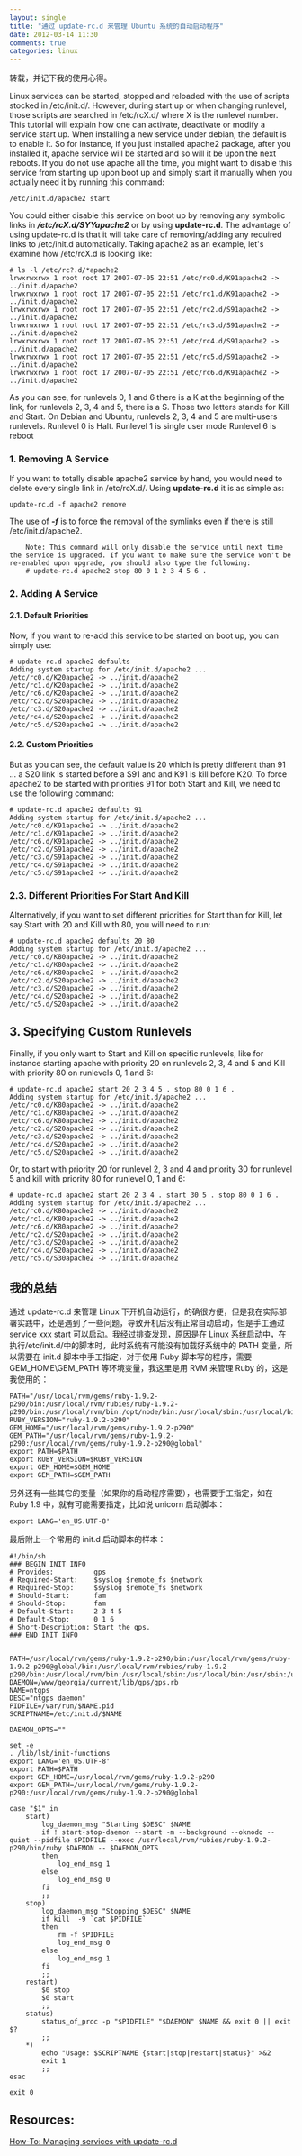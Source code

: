 ```yaml
---
layout: single
title: "通过 update-rc.d 来管理 Ubuntu 系统的自动启动程序"
date: 2012-03-14 11:30
comments: true
categories: linux
---
```

转载，并记下我的使用心得。


Linux services can be started, stopped and reloaded with the use of scripts stocked in /etc/init.d/.
However, during start up or when changing runlevel, those scripts are searched in /etc/rcX.d/ where X is the runlevel number.
This tutorial will explain how one can activate, deactivate or modify a service start up.
When installing a new service under debian, the default is to enable it. So for instance, if you just installed apache2 package, after you installed it, apache service will be started and so will it be upon the next reboots.
If you do not use apache all the time, you might want to disable this service from starting up upon boot up and simply start it manually when you actually need it by running this command:
```
/etc/init.d/apache2 start
```

You could either disable this service on boot up by removing any symbolic links in ***/etc/rcX.d/SYYapache2*** or by using __update-rc.d__.
The advantage of using update-rc.d is that it will take care of removing/adding any required links to /etc/init.d automatically.
Taking apache2 as an example, let's examine how /etc/rcX.d is looking like:

```
# ls -l /etc/rc?.d/*apache2
lrwxrwxrwx 1 root root 17 2007-07-05 22:51 /etc/rc0.d/K91apache2 -> ../init.d/apache2
lrwxrwxrwx 1 root root 17 2007-07-05 22:51 /etc/rc1.d/K91apache2 -> ../init.d/apache2
lrwxrwxrwx 1 root root 17 2007-07-05 22:51 /etc/rc2.d/S91apache2 -> ../init.d/apache2
lrwxrwxrwx 1 root root 17 2007-07-05 22:51 /etc/rc3.d/S91apache2 -> ../init.d/apache2
lrwxrwxrwx 1 root root 17 2007-07-05 22:51 /etc/rc4.d/S91apache2 -> ../init.d/apache2
lrwxrwxrwx 1 root root 17 2007-07-05 22:51 /etc/rc5.d/S91apache2 -> ../init.d/apache2
lrwxrwxrwx 1 root root 17 2007-07-05 22:51 /etc/rc6.d/K91apache2 -> ../init.d/apache2
```

As you can see, for runlevels 0, 1 and 6 there is a K at the beginning of the link, for runlevels 2, 3, 4 and 5, there is a S. Those two letters stands for Kill and Start.
On Debian and Ubuntu, runlevels 2, 3, 4 and 5 are multi-users runlevels.
Runlevel 0 is Halt.
Runlevel 1 is single user mode
Runlevel 6 is reboot

### 1. Removing A Service

If you want to totally disable apache2 service by hand, you would need to delete every single link in /etc/rcX.d/. Using __update-rc.d__ it is as simple as:
```
update-rc.d -f apache2 remove
```
The use of ***-f*** is to force the removal of the symlinks even if there is still /etc/init.d/apache2.

        Note: This command will only disable the service until next time the service is upgraded. If you want to make sure the service won't be re-enabled upon upgrade, you should also type the following:
        # update-rc.d apache2 stop 80 0 1 2 3 4 5 6 .

### 2. Adding A Service

#### 2.1. Default Priorities

Now, if you want to re-add this service to be started on boot up, you can simply use:

```
# update-rc.d apache2 defaults
Adding system startup for /etc/init.d/apache2 ...
/etc/rc0.d/K20apache2 -> ../init.d/apache2
/etc/rc1.d/K20apache2 -> ../init.d/apache2
/etc/rc6.d/K20apache2 -> ../init.d/apache2
/etc/rc2.d/S20apache2 -> ../init.d/apache2
/etc/rc3.d/S20apache2 -> ../init.d/apache2
/etc/rc4.d/S20apache2 -> ../init.d/apache2
/etc/rc5.d/S20apache2 -> ../init.d/apache2
```

#### 2.2. Custom Priorities

But as you can see, the default value is 20 which is pretty different than 91 ... a S20 link is started before a S91 and and K91 is kill before K20.
To force apache2 to be started with priorities 91 for both Start and Kill, we need to use the following command:
```
# update-rc.d apache2 defaults 91
Adding system startup for /etc/init.d/apache2 ...
/etc/rc0.d/K91apache2 -> ../init.d/apache2
/etc/rc1.d/K91apache2 -> ../init.d/apache2
/etc/rc6.d/K91apache2 -> ../init.d/apache2
/etc/rc2.d/S91apache2 -> ../init.d/apache2
/etc/rc3.d/S91apache2 -> ../init.d/apache2
/etc/rc4.d/S91apache2 -> ../init.d/apache2
/etc/rc5.d/S91apache2 -> ../init.d/apache2
```

### 2.3. Different Priorities For Start And Kill

 Alternatively, if you want to set different priorities for Start than for Kill, let say Start with 20 and Kill with 80, you will need to run:

```
# update-rc.d apache2 defaults 20 80
Adding system startup for /etc/init.d/apache2 ...
/etc/rc0.d/K80apache2 -> ../init.d/apache2
/etc/rc1.d/K80apache2 -> ../init.d/apache2
/etc/rc6.d/K80apache2 -> ../init.d/apache2
/etc/rc2.d/S20apache2 -> ../init.d/apache2
/etc/rc3.d/S20apache2 -> ../init.d/apache2
/etc/rc4.d/S20apache2 -> ../init.d/apache2
/etc/rc5.d/S20apache2 -> ../init.d/apache2
```

## 3. Specifying Custom Runlevels

Finally, if you only want to Start and Kill on specific runlevels, like for instance starting apache with priority 20 on runlevels 2, 3, 4 and 5 and Kill with priority 80 on runlevels 0, 1 and 6:

```
# update-rc.d apache2 start 20 2 3 4 5 . stop 80 0 1 6 .
Adding system startup for /etc/init.d/apache2 ...
/etc/rc0.d/K80apache2 -> ../init.d/apache2
/etc/rc1.d/K80apache2 -> ../init.d/apache2
/etc/rc6.d/K80apache2 -> ../init.d/apache2
/etc/rc2.d/S20apache2 -> ../init.d/apache2
/etc/rc3.d/S20apache2 -> ../init.d/apache2
/etc/rc4.d/S20apache2 -> ../init.d/apache2
/etc/rc5.d/S20apache2 -> ../init.d/apache2
```

Or, to start with priority 20 for runlevel 2, 3 and 4 and priority 30 for runlevel 5 and kill with priority 80 for runlevel 0, 1 and 6:

```
# update-rc.d apache2 start 20 2 3 4 . start 30 5 . stop 80 0 1 6 .
Adding system startup for /etc/init.d/apache2 ...
/etc/rc0.d/K80apache2 -> ../init.d/apache2
/etc/rc1.d/K80apache2 -> ../init.d/apache2
/etc/rc6.d/K80apache2 -> ../init.d/apache2
/etc/rc2.d/S20apache2 -> ../init.d/apache2
/etc/rc3.d/S20apache2 -> ../init.d/apache2
/etc/rc4.d/S20apache2 -> ../init.d/apache2
/etc/rc5.d/S30apache2 -> ../init.d/apache2
```

## 我的总结

通过 update-rc.d 来管理 Linux 下开机自动运行，的确很方便，但是我在实际部署实践中，还是遇到了一些问题，导致开机后没有正常自动启动，但是手工通过 service xxx start 可以启动。我经过排查发现，原因是在 Linux 系统启动中，在执行/etc/init.d/中的脚本时，此时系统有可能没有加载好系统中的 PATH 变量，所以需要在 init.d 脚本中手工指定，对于使用 Ruby 脚本写的程序，需要 GEM_HOME\GEM_PATH 等环境变量，我这里是用 RVM 来管理 Ruby 的，这是我使用的：
```
PATH="/usr/local/rvm/gems/ruby-1.9.2-p290/bin:/usr/local/rvm/rubies/ruby-1.9.2-p290/bin:/usr/local/rvm/bin:/opt/node/bin:/usr/local/sbin:/usr/local/bin:/usr/sbin:/usr/bin:/sbin:/bin:/usr/games"
RUBY_VERSION="ruby-1.9.2-p290"
GEM_HOME="/usr/local/rvm/gems/ruby-1.9.2-p290"
GEM_PATH="/usr/local/rvm/gems/ruby-1.9.2-p290:/usr/local/rvm/gems/ruby-1.9.2-p290@global"
export PATH=$PATH
export RUBY_VERSION=$RUBY_VERSION
export GEM_HOME=$GEM_HOME
export GEM_PATH=$GEM_PATH
```

 另外还有一些其它的变量（如果你的启动程序需要），也需要手工指定，如在 Ruby 1.9 中，就有可能需要指定，比如说 unicorn 启动脚本：
```
export LANG='en_US.UTF-8'
```

最后附上一个常用的 init.d 启动脚本的样本：
```
#!/bin/sh
### BEGIN INIT INFO
# Provides:          gps
# Required-Start:    $syslog $remote_fs $network
# Required-Stop:     $syslog $remote_fs $network
# Should-Start:      fam
# Should-Stop:       fam
# Default-Start:     2 3 4 5
# Default-Stop:      0 1 6
# Short-Description: Start the gps.
### END INIT INFO


PATH=/usr/local/rvm/gems/ruby-1.9.2-p290/bin:/usr/local/rvm/gems/ruby-1.9.2-p290@global/bin:/usr/local/rvm/rubies/ruby-1.9.2-p290/bin:/usr/local/rvm/bin:/usr/local/sbin:/usr/local/bin:/usr/sbin:/usr/bin:/sbin:/bin:/usr/games
DAEMON=/www/georgia/current/lib/gps/gps.rb
NAME=ntgps
DESC="ntgps daemon"
PIDFILE=/var/run/$NAME.pid
SCRIPTNAME=/etc/init.d/$NAME

DAEMON_OPTS=""

set -e
. /lib/lsb/init-functions
export LANG='en_US.UTF-8'
export PATH=$PATH
export GEM_HOME=/usr/local/rvm/gems/ruby-1.9.2-p290
export GEM_PATH=/usr/local/rvm/gems/ruby-1.9.2-p290:/usr/local/rvm/gems/ruby-1.9.2-p290@global

case "$1" in
    start)
        log_daemon_msg "Starting $DESC" $NAME
        if ! start-stop-daemon --start -m --background --oknodo --quiet --pidfile $PIDFILE --exec /usr/local/rvm/rubies/ruby-1.9.2-p290/bin/ruby $DAEMON -- $DAEMON_OPTS
        then
            log_end_msg 1
        else
            log_end_msg 0
        fi
        ;;
    stop)
        log_daemon_msg "Stopping $DESC" $NAME
        if kill  -9 `cat $PIDFILE`
        then
            rm -f $PIDFILE
            log_end_msg 0
        else
            log_end_msg 1
        fi
        ;;
    restart)
        $0 stop
        $0 start
        ;;
    status)
        status_of_proc -p "$PIDFILE" "$DAEMON" $NAME && exit 0 || exit $?
        ;;
    *)
        echo "Usage: $SCRIPTNAME {start|stop|restart|status}" >&2
        exit 1
        ;;
esac

exit 0

```

## Resources:
[How-To: Managing services with update-rc.d](http://www.debuntu.org/how-to-manage-services-with-update-rc.d)
